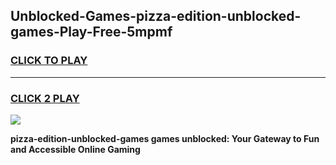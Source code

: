 
## Unblocked-Games-pizza-edition-unblocked-games-Play-Free-5mpmf
<h3>
<a href="https://premium76.site?title=pizza-edition-unblocked-games&ref=20M">CLICK TO PLAY</a></h3>
<hr>

<h3>
<a href="https://premium76.site?title=pizza-edition-unblocked-games&ref=20M">CLICK 2 PLAY</a>
  
</h3>

<a href="https://premium76.site?title=pizza-edition-unblocked-games&ref=19M"><img src="https://clearcache.store/games.png"></a>


**pizza-edition-unblocked-games games unblocked: Your Gateway to Fun and Accessible Online Gaming**
